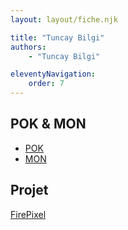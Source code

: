 ```yaml
---
layout: layout/fiche.njk

title: "Tuncay Bilgi"
authors:
    - "Tuncay Bilgi"

eleventyNavigation:
    order: 7
---
```


## POK & MON

* [POK](./pok)
* [MON](./mon)

## Projet

[FirePixel](../_projets/FirePixel/)
